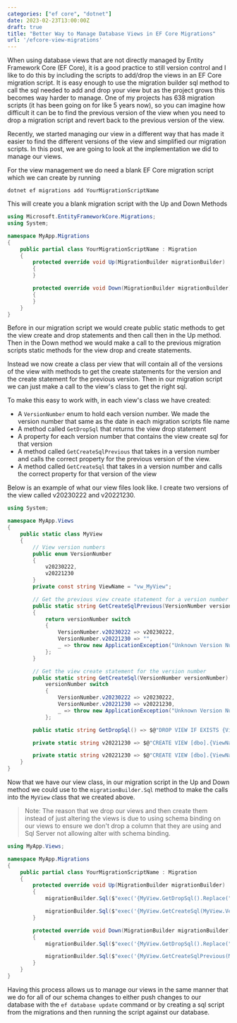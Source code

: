 ```yaml
---
categories: ["ef core", "dotnet"]
date: 2023-02-23T13:00:00Z
draft: true
title: "Better Way to Manage Database Views in EF Core Migrations"
url: '/efcore-view-migrations'
---
```


When using database views that are not directly managed by Entity Framework Core (EF Core), it is a good practice to still version control and I like to do this by including the scripts to add/drop the views in an EF Core migration script.  It is easy enough to use the migration builder sql method to call the sql needed to add and drop your view but as the project grows this becomes way harder to manage.  One of my projects has 638 migration scripts (it has been going on for like 5 years now), so you can imagine how difficult it can be to find the previous version of the view when you need to drop a migration script and revert back to the previous version of the view.

Recently, we started managing our view in a different way that has made it easier to find the different versions of the view and simplified our migration scripts.  In this post, we are going to look at the implementation we did to manage our views.

<!--more-->

For the view management we do need a blank EF Core migration script which we can create by running

```shell
dotnet ef migrations add YourMigrationScriptName
```

This will create you a blank migration script with the Up and Down Methods

```c#
using Microsoft.EntityFrameworkCore.Migrations;
using System;

namespace MyApp.Migrations
{
    public partial class YourMigrationScriptName : Migration
    {
        protected override void Up(MigrationBuilder migrationBuilder)
        {
        }

        protected override void Down(MigrationBuilder migrationBuilder)
        {
        }
    }
}
```

Before in our migration script we would create public static methods to get the view create and drop statements and then call then in the Up method.  Then in the Down method we would make a call to the previous migration scripts static methods for the view drop and create statements.

Instead we now create a class per view that will contain all of the versions of the view with methods to get the create statements for the version and the create statement for the previous version.  Then in our migration script we can just make a call to the view's class to get the right sql.

To make this easy to work with, in each view's class we have created:

* A `VersionNumber` enum to hold each version number.  We made the version number that same as the date in each migration scripts file name
* A method called `GetDropSql` that returns the view drop statement
* A property for each version number that contains the view create sql for that version
* A method called `GetCreateSqlPrevious` that takes in a version number and calls the correct property for the previous version of the view.
* A method called `GetCreateSql` that  takes in a version number and calls the correct property for that version of the view

Below is an example of what our view files look like.  I create two versions of the view called v20230222 and v20221230.

```c#
using System;

namespace MyApp.Views
{
    public static class MyView
    {
        // View version numbers
        public enum VersionNumber
        {
            v20230222,
            v20221230
        }
        private const string ViewName = "vw_MyView";

        // Get the previous view create statement for a version number
        public static string GetCreateSqlPrevious(VersionNumber versionNumber)
        {
            return versionNumber switch
            {
                VersionNumber.v20230222 => v20230222,
                VersionNumber.v20221230 => "",
                _ => throw new ApplicationException("Unknown Version Number")
            };
        }

        // Get the view create statement for the version number
        public static string GetCreateSql(VersionNumber versionNumber) =>
            versionNumber switch
            {
                VersionNumber.v20230222 => v20230222,
                VersionNumber.v20221230 => v20221230,
                _ => throw new ApplicationException("Unknown Version Number")
            };

        public static string GetDropSql() => $@"DROP VIEW IF EXISTS {ViewName}";

        private static string v20221230 => $@"CREATE VIEW [dbo].{ViewName} WITH SCHEMABINDING AS ......";

        private static string v20221230 => $@"CREATE VIEW [dbo].{ViewName} WITH SCHEMABINDING AS ......";
    }
}
```

Now that we have our view class, in our migration script in the Up and Down method we could use to the `migrationBuilder.Sql` method to make the calls into the `MyView` class that we created above.

> Note: The reason that we drop our views and then create them instead of just altering the views is due to using schema binding on our views to ensure we don't drop a column that they are using and Sql Server not allowing alter with schema binding.

```c#
using MyApp.Views;

namespace MyApp.Migrations
{
    public partial class YourMigrationScriptName : Migration
    {
        protected override void Up(MigrationBuilder migrationBuilder)
        {
            migrationBuilder.Sql($"exec('{MyView.GetDropSql().Replace("'", "''")}')");

            migrationBuilder.Sql($"exec('{MyView.GetCreateSql(MyView.VersionNumber.v20230222).Replace("'", "''")}')");
        }

        protected override void Down(MigrationBuilder migrationBuilder)
        {
            migrationBuilder.Sql($"exec('{MyView.GetDropSql().Replace("'", "''")}')");

            migrationBuilder.Sql($"exec('{MyView.GetCreateSqlPrevious(MyView.VersionNumber.v20230222).Replace("'", "''")}')");
        }
    }
}
```

Having this process allows us to manage our views in the same manner that we do for all of our schema changes to either push changes to our database with the `ef database update` command or by creating a sql script from the migrations and then running the script against our database.
